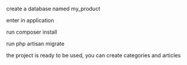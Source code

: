 create a database named my_product

enter in application

run composer install

run php artisan migrate

the project is ready to be used, you can create categories and articles